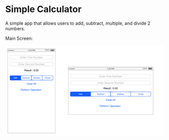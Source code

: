 # Simple Calculator

A simple app that allows users to add, subtract, multiple, and divide 2 numbers.

Main Screen:

![](screenshots/3.PNG)

